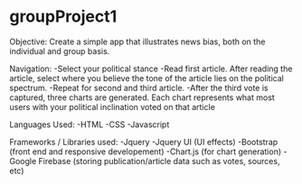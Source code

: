 # groupProject1

Objective: Create a simple app that illustrates news bias, both on the individual and group basis.

Navigation:
  -Select your political stance
  -Read first article. After reading the article, select where you believe the tone of the article lies on the political spectrum.
  -Repeat for second and third article.
  -After the third vote is captured, three charts are generated. Each chart represents what most users with your political inclination voted on that article
  
Languages Used:
  -HTML
  -CSS
  -Javascript
  
 Frameworks / Libraries used:
  -Jquery
  -Jquery UI (UI effects)
  -Bootstrap (front end and responsive developement)
  -Chart.js (for chart generation)
  -Google Firebase (storing publication/article data such as votes, sources, etc)
